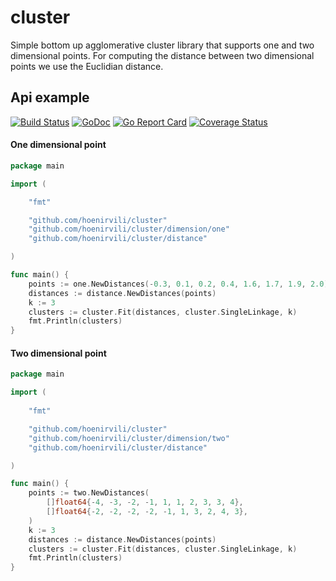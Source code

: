 # cluster

Simple bottom up agglomerative cluster library that supports one and two dimensional points. 
For computing the distance between two dimensional points we use the Euclidian distance.

## Api example


[![Build Status](https://travis-ci.org/hoenirvili/cluster.svg?branch=master)](https://travis-ci.org/hoenirvili/cluster) [![GoDoc](https://godoc.org/github.com/hoenirvili/cluster?status.svg)](https://godoc.org/github.com/hoenirvili/cluster) [![Go Report Card](https://goreportcard.com/badge/github.com/hoenirvili/cluster)](https://goreportcard.com/report/github.com/hoenirvili/cluster) [![Coverage Status](https://coveralls.io/repos/github/hoenirvili/cluster/badge.svg?branch=master)](https://coveralls.io/github/hoenirvili/cluster?branch=master)


#### One dimensional point


```go
package main

import (

    "fmt"

    "github.com/hoenirvili/cluster"
    "github.com/hoenirvili/cluster/dimension/one"
    "github.com/hoenirvili/cluster/distance"

)

func main() {
    points := one.NewDistances(-0.3, 0.1, 0.2, 0.4, 1.6, 1.7, 1.9, 2.0)
    distances := distance.NewDistances(points)
    k := 3
    clusters := cluster.Fit(distances, cluster.SingleLinkage, k)
    fmt.Println(clusters)
}

```


#### Two dimensional point


```go
package main

import (
    
    "fmt"

    "github.com/hoenirvili/cluster"
    "github.com/hoenirvili/cluster/dimension/two"
    "github.com/hoenirvili/cluster/distance"

)

func main() {
    points := two.NewDistances(
        []float64{-4, -3, -2, -1, 1, 1, 2, 3, 3, 4},
        []float64{-2, -2, -2, -2, -1, 1, 3, 2, 4, 3},
    )
    k := 3
    distances := distance.NewDistances(points)
    clusters := cluster.Fit(distances, cluster.SingleLinkage, k)
    fmt.Println(clusters)
}

```
